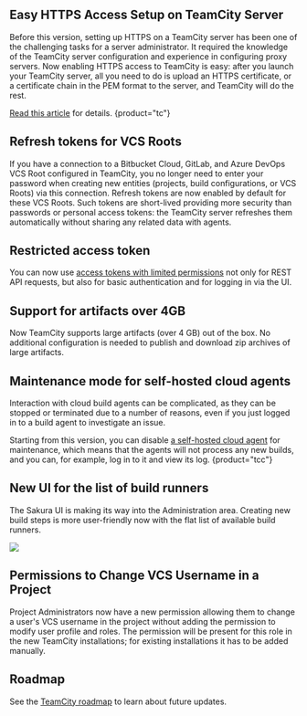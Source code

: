 [//]: # (title: What's New in TeamCity 2022.10)
[//]: # (auxiliary-id: What's New in TeamCity 2022.10;What's New in TeamCity)


## Easy HTTPS Access Setup on TeamCity Server

Before this version, setting up HTTPS on a TeamCity server has been one of the challenging tasks for a server administrator. 
It required the knowledge of the TeamCity server configuration and experience in configuring proxy servers. 
Now enabling HTTPS access to TeamCity is easy: after you launch your TeamCity server, 
all you need to do is upload an HTTPS certificate, or a certificate chain in the PEM format to the server, 
and TeamCity will do the rest.

[Read this article](https-server-settings.md) for details.
{product="tc"}

## Refresh tokens for VCS Roots

If you have a connection to a Bitbucket Cloud, GitLab, and Azure DevOps VCS Root configured in TeamCity, you no longer need to enter your password when creating new entities 
(projects, build configurations, or VCS Roots) via this connection.
Refresh tokens are now enabled by default for these VCS Roots. Such tokens are short-lived providing more security than passwords or personal access tokens: 
the TeamCity server refreshes them automatically without sharing any related data with agents.

## Restricted access token

You can now use [access tokens with limited permissions](configuring-your-user-profile.md#token-scope) not only for REST API requests, but also for basic authentication and for logging in via the UI.

## Support for artifacts over 4GB

Now TeamCity supports large artifacts (over 4 GB) out of the box. No additional configuration is needed to publish and download zip archives of large artifacts.

##  Maintenance mode for self-hosted cloud agents

Interaction with cloud build agents can be complicated, as they can be stopped or terminated due to a number of reasons,
even if you just logged in to a build agent to investigate an issue.

Starting from this version, you can disable [a self-hosted cloud agent](teamcity-cloud-subscription-and-licensing.md#cloud-self-hosted-agents) for maintenance, which means 
that the agents will not process any new builds, and you can, for example, log in to it and view its log.
{product="tcc"}

## New UI for the list of build runners

The Sakura UI is making its way into the Administration area. Creating new build steps is more user-friendly now with the flat list of available build runners.

<img src="flat-list-build-runners.png" />


## Permissions to Change VCS Username in a Project

Project Administrators now have a new permission allowing them to change a user's VCS username in the project without adding the permission to modify user profile and roles. 
The permission will be present for this role in the new TeamCity installations; for existing installations it has to be added manually.

## Roadmap

See the [TeamCity roadmap](https://www.jetbrains.com/teamcity/roadmap/#teamcity-roadmap) to learn about future updates.